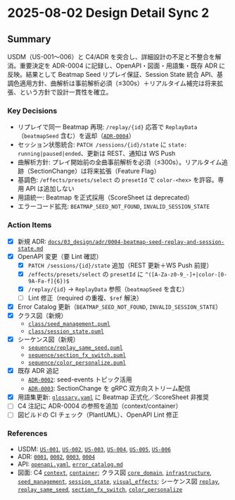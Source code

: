 # 2025-08-02 Design Detail Sync 2

## Summary

USDM（US-001〜006）と C4/ADR を突合し、詳細設計の不足と不整合を解消。重要決定を ADR-0004 に記録し、OpenAPI・図面・用語集・既存 ADR に反映。結果として Beatmap Seed リプレイ保証、Session State 統合 API、基調色適用方針、曲解析は事前解析必須（≤300s）＋リアルタイム補完は将来拡張、という方針で設計一貫性を確立。

### Key Decisions

- リプレイで同一 Beatmap 再現: `/replay/{id}` 応答で `ReplayData`（`beatmapSeed` 含む）を返却（[`ADR-0004`](docs/03_design/adr/0004-beatmap-seed-replay-and-session-state.md)）
- セッション状態統合: `PATCH /sessions/{id}/state` に `state: running|paused|ended`、更新は REST、通知は WS Push
- 曲解析方針: プレイ開始前の全曲事前解析を必須（≤300s）。リアルタイム追跡（SectionChange）は将来拡張（Feature Flag）
- 基調色: `/effects/presets/select` の `presetId` で `color-<hex>` を許容。専用 API は追加しない
- 用語統一: Beatmap を正式採用（ScoreSheet は deprecated）
- エラーコード拡充: `BEATMAP_SEED_NOT_FOUND`, `INVALID_SESSION_STATE`

### Action Items

- [x] 新規 ADR: [`docs/03_design/adr/0004-beatmap-seed-replay-and-session-state.md`](docs/03_design/adr/0004-beatmap-seed-replay-and-session-state.md)
- [x] OpenAPI 変更（要 Lint 確認）
  - [x] `PATCH /sessions/{id}/state` 追加（REST 更新＋WS Push 前提）
  - [x] `/effects/presets/select` の `presetId` に `^([A-Za-z0-9_-]+|color-[0-9A-Fa-f]{6})$`
  - [x] `/replay/{id}` → `ReplayData` 参照（`beatmapSeed` を含む）
  - [ ] Lint 修正（required の重複、`$ref` 解決）
- [x] Error Catalog 更新（`BEATMAP_SEED_NOT_FOUND`, `INVALID_SESSION_STATE`）
- [x] クラス図（新規）
  - [`class/seed_management.puml`](docs/03_design/diagrams/class/seed_management.puml)
  - [`class/session_state.puml`](docs/03_design/diagrams/class/session_state.puml)
- [x] シーケンス図（新規）
  - [`sequence/replay_same_seed.puml`](docs/03_design/diagrams/sequence/replay_same_seed.puml)
  - [`sequence/section_fx_switch.puml`](docs/03_design/diagrams/sequence/section_fx_switch.puml)
  - [`sequence/color_personalize.puml`](docs/03_design/diagrams/sequence/color_personalize.puml)
- [x] 既存 ADR 追記
  - [`ADR-0002`](docs/03_design/adr/0002-message-broker-kafka.md): seed-events トピック活用
  - [`ADR-0003`](docs/03_design/adr/0003-external-streaming-grpc.md): SectionChange を gRPC 双方向ストリーム配信
- [x] 用語集更新: [`glossary.yaml`](docs/02_requirements/glossary.yaml) に Beatmap 正式化／ScoreSheet 非推奨
- [ ] C4 注記に ADR-0004 の参照を追加（context/container）
- [ ] 図ビルドの CI チェック（PlantUML）、OpenAPI Lint 修正

### References

- USDM: [`US-001`](docs/02_requirements/usdm/US-001.yaml), [`US-002`](docs/02_requirements/usdm/US-002.yaml), [`US-003`](docs/02_requirements/usdm/US-003.yaml), [`US-004`](docs/02_requirements/usdm/US-004.yaml), [`US-005`](docs/02_requirements/usdm/US-005.yaml), [`US-006`](docs/02_requirements/usdm/US-006.yaml)
- ADR: [`0001`](docs/03_design/adr/0001-architecture-baseline.md), [`0002`](docs/03_design/adr/0002-message-broker-kafka.md), [`0003`](docs/03_design/adr/0003-external-streaming-grpc.md), [`0004`](docs/03_design/adr/0004-beatmap-seed-replay-and-session-state.md)
- API: [`openapi.yaml`](docs/03_design/api/openapi.yaml), [`error_catalog.md`](docs/03_design/api/error_catalog.md)
- 図面: C4 [`context`](docs/03_design/diagrams/c4/context.puml), [`container`](docs/03_design/diagrams/c4/container.puml); クラス図 [`core_domain`](docs/03_design/diagrams/class/core_domain.puml), [`infrastructure`](docs/03_design/diagrams/class/infrastructure.puml), [`seed_management`](docs/03_design/diagrams/class/seed_management.puml), [`session_state`](docs/03_design/diagrams/class/session_state.puml), [`visual_effects`](docs/03_design/diagrams/class/visual_effects.puml); シーケンス図 [`replay`](docs/03_design/diagrams/sequence/replay.puml), [`replay_same_seed`](docs/03_design/diagrams/sequence/replay_same_seed.puml), [`section_fx_switch`](docs/03_design/diagrams/sequence/section_fx_switch.puml), [`color_personalize`](docs/03_design/diagrams/sequence/color_personalize.puml)
